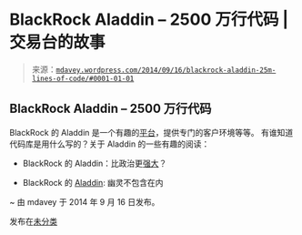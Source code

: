 <!--yml

分类：未分类

日期：2024 年 05 月 18 日 05:46:32

-->

# BlackRock Aladdin – 2500 万行代码 | 交易台的故事

> 来源：[`mdavey.wordpress.com/2014/09/16/blackrock-aladdin-25m-lines-of-code/#0001-01-01`](https://mdavey.wordpress.com/2014/09/16/blackrock-aladdin-25m-lines-of-code/#0001-01-01)

## BlackRock Aladdin – 2500 万行代码

BlackRock 的 Aladdin 是一个有趣的[平台](http://thegatewayonline.com/technology/technology-at-an-asset-management-firm/blackrock-meet-aladdin)，提供专门的客户环境等等。 有谁知道代码库是用什么写的？关于 Aladdin 的一些有趣的阅读：

+   BlackRock 的 Aladdin：比政治更[强大](http://www.waterstechnology.com/buy-side-technology/opinion/2362174/aladdin-grave-subsumption-of-politics-or-old-fashioned-capture)？

+   BlackRock 的 [Aladdin](http://www.ft.com/cms/s/0/300145d2-0841-11e4-acd8-00144feab7de.html#axzz3DJmLKMil): 幽灵不包含在内

~ 由 mdavey 于 2014 年 9 月 16 日发布。

发布在[未分类](https://mdavey.wordpress.com/category/uncategorized/)
